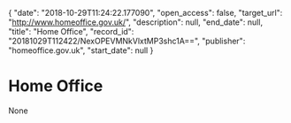{
  "date": "2018-10-29T11:24:22.177090", 
  "open_access": false, 
  "target_url": "http://www.homeoffice.gov.uk/", 
  "description": null, 
  "end_date": null, 
  "title": "Home Office", 
  "record_id": "20181029T112422/NexOPEVMNkVlxtMP3shc1A==", 
  "publisher": "homeoffice.gov.uk", 
  "start_date": null
}

# Home Office

None